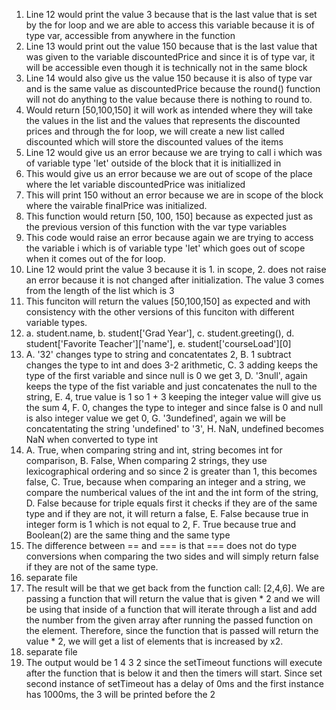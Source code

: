 1. Line 12 would print the value 3 because that is the last value that is set by the for loop and we are able to access this variable because it is of type var, accessible from anywhere in the function
2. Line 13 would print out the value 150 because that is the last value that was given to the variable discountedPrice and since it is of type var, it will be accessible even though it is technically not in the same block
3. Line 14 would also give us the value 150 because it is also of type var and is the same value as discountedPrice because the round() function will not do anything to the value because there is nothing to round to.
4. Would return [50,100,150] it will work as intended where they will take the values in the list and the values that represents the discounted prices and through the for loop, we will create a new list called discounted which will store the discounted values of the items
5. Line 12 would give us an error because we are trying to call i which was of variable type 'let' outside of the block that it is initiallized in
6. This would give us an error because we are out of scope of the place where the let variable discountedPrice was initialized
7. This will print 150 without an error because we are in scope of the block where the vairable finalPrice was initialized.
8. This function would return [50, 100, 150] because as expected just as the previous version of this function with the var type variables
9. This code would raise an error because again we are trying to access the variable i which is of variable type 'let' which goes out of scope when it comes out of the for loop.
10. Line 12 would print the value 3 because it is 1. in scope, 2. does not raise an error because it is not changed after initialization. The value 3 comes from the length of the list which is 3
11. This funciton will return the values [50,100,150] as expected and with consistency with the other versions of this funciton with different variable types.
12. a. student.name, b. student['Grad Year'], c. student.greeting(), d. student['Favorite Teacher']['name'], e. student['courseLoad'][0]
13. A. '32' changes type to string and concatentates 2, B. 1 subtract changes the type to int and does 3-2 arithmetic, C. 3 adding keeps the type of the first variable and since null is 0 we get 3, D. '3null', again keeps the type of the fist variable and just concatenates the null to the string, E. 4, true value is 1 so 1 + 3 keeping the integer value will give us the sum 4, F. 0, changes the type to integer and since false is 0 and null is also integer value we get 0, G. '3undefined', again we will be concatentating the string 'undefined' to '3', H. NaN, undefined becomes NaN when converted to type int
14. A. True, when comparing string and int, string becomes int for comparison, B.  False, When comparing 2 strings, they use lexicographical ordering and so since 2 is greater than 1, this becomes false, C. True, because when comparing an integer and a string, we compare the numberical values of the int and the int form of the string, D. False because for triple equals first it checks if they are of the same type and if they are not, it will return a false, E. False because true in integer form is 1 which is not equal to 2, F. True because true and Boolean(2) are the same thing and the same type
15. The difference between == and === is that === does not do type conversions when comparing the two sides and will simply return false if they are not of the same type.
16. separate file
17. The result will be that we get back from the function call: [2,4,6]. We are passing a function that will return the value that is given * 2 and we will be using that inside of a function that will iterate through a list and add the number from the given array after running the passed function on the element. Therefore, since the function that is passed will return the value * 2, we will get a list of elements that is increased by x2.
18. separate file
19. The output would be 1 4 3 2 since the setTimeout functions will execute after the function that is below it and then the timers will start. Since set second instance of setTimeout has a delay of 0ms and the first instance has 1000ms, the 3 will be printed before the 2